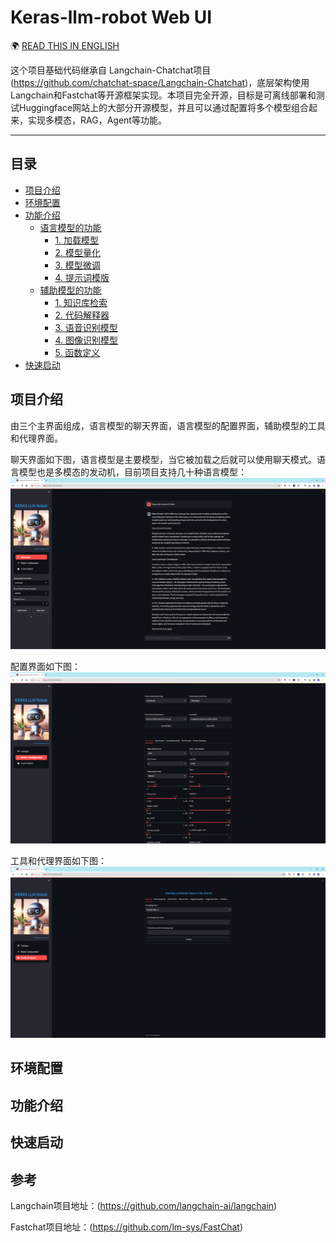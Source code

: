 # Keras-llm-robot Web UI

🌍 [READ THIS IN ENGLISH](readme.md)

这个项目基础代码继承自 Langchain-Chatchat项目(https://github.com/chatchat-space/Langchain-Chatchat)，底层架构使用Langchain和Fastchat等开源框架实现。本项目完全开源，目标是可离线部署和测试Huggingface网站上的大部分开源模型，并且可以通过配置将多个模型组合起来，实现多模态，RAG，Agent等功能。

---

## 目录
* [项目介绍](readme-cn.md#项目介绍)
* [环境配置](readme-cn.md#环境配置)
* [功能介绍](readme-cn.md#功能介绍)
    * [语言模型的功能](readme-cn.md#语言模型的功能)
      * [1. 加载模型](readme-cn.md#1-加载语言模型)
      * [2. 模型量化](readme-cn.md#2-模型量化)
      * [3. 模型微调](readme-cn.md#3-模型微调)
      * [4. 提示词模版](readme-cn.md#4-提示词模版)
    * [辅助模型的功能](readme-cn.md#辅助模型的功能)
      * [1. 知识库检索](readme-cn.md#1-知识库检索)
      * [2. 代码解释器](readme-cn.md#2-代码解释器)
      * [3. 语音识别模型](readme-cn.md#3-语音识别模型)
      * [4. 图像识别模型](readme-cn.md#4-图像识别模型)
      * [5. 函数定义](readme-cn.md#5-函数定义)
* [快速启动](readme-cn.md#快速启动)


## 项目介绍
由三个主界面组成，语言模型的聊天界面，语言模型的配置界面，辅助模型的工具和代理界面。

聊天界面如下图，语言模型是主要模型，当它被加载之后就可以使用聊天模式。语言模型也是多模态的发动机，目前项目支持几十种语言模型：
![Image1](./img/WebUI.png)

配置界面如下图：
![Image1](./img/Configuration.png)

工具和代理界面如下图：
![Image1](./img/Tools_Agent.png)

## 环境配置


## 功能介绍


## 快速启动


## 参考

Langchain项目地址：(https://github.com/langchain-ai/langchain)

Fastchat项目地址：(https://github.com/lm-sys/FastChat)